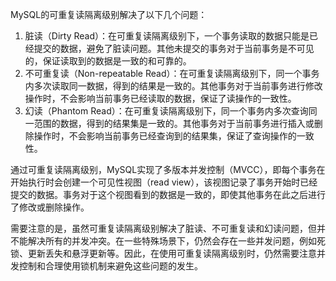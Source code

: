 MySQL的可重复读隔离级别解决了以下几个问题：

1. 脏读（Dirty Read）：在可重复读隔离级别下，一个事务读取的数据只能是已经提交的数据，避免了脏读问题。其他未提交的事务对于当前事务是不可见的，保证读取到的数据是一致的和可靠的。
2. 不可重复读（Non-repeatable Read）：在可重复读隔离级别下，同一个事务内多次读取同一数据，得到的结果是一致的。其他事务对于当前事务进行修改操作时，不会影响当前事务已经读取的数据，保证了读操作的一致性。
3. 幻读（Phantom Read）：在可重复读隔离级别下，同一个事务内多次查询同一范围的数据，得到的结果集是一致的。其他事务对于当前事务进行插入或删除操作时，不会影响当前事务已经查询到的结果集，保证了查询操作的一致性。

通过可重复读隔离级别，MySQL实现了多版本并发控制（MVCC），即每个事务在开始执行时会创建一个可见性视图（read view），该视图记录了事务开始时已经提交的数据。事务对于这个视图看到的数据是一致的，即使其他事务在此之后进行了修改或删除操作。

需要注意的是，虽然可重复读隔离级别解决了脏读、不可重复读和幻读问题，但并不能解决所有的并发冲突。在一些特殊场景下，仍然会存在一些并发问题，例如死锁、更新丢失和悬浮更新等。因此，在使用可重复读隔离级别时，仍然需要注意并发控制和合理使用锁机制来避免这些问题的发生。

